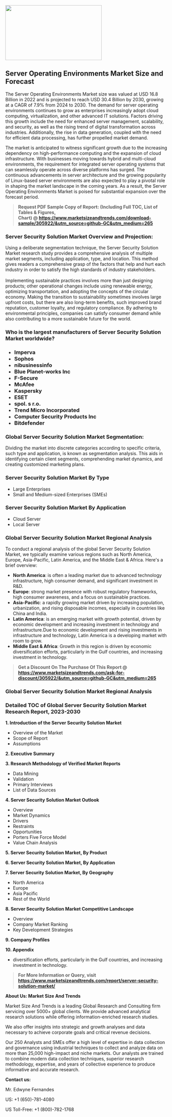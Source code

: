 <p><img class="alignnone size-medium wp-image-20088" src="https://ffe5etoiles.com/wp-content/uploads/2024/12/MST1-300x171.png" alt="" width="300" height="171" /></p><h2>Server Operating Environments Market Size and Forecast</h2><p>The Server Operating Environments Market size was valued at USD 16.8 Billion in 2022 and is projected to reach USD 30.4 Billion by 2030, growing at a CAGR of 7.9% from 2024 to 2030. The demand for server operating environments continues to grow as enterprises increasingly adopt cloud computing, virtualization, and other advanced IT solutions. Factors driving this growth include the need for enhanced server management, scalability, and security, as well as the rising trend of digital transformation across industries. Additionally, the rise in data generation, coupled with the need for efficient data processing, has further propelled market demand.</p><p>The market is anticipated to witness significant growth due to the increasing dependency on high-performance computing and the expansion of cloud infrastructure. With businesses moving towards hybrid and multi-cloud environments, the requirement for integrated server operating systems that can seamlessly operate across diverse platforms has surged. The continuous advancements in server architecture and the growing popularity of Linux-based server environments are also expected to play a pivotal role in shaping the market landscape in the coming years. As a result, the Server Operating Environments Market is poised for substantial expansion over the forecast period.</p></p><blockquote id="" class=""><strong>Request PDF Sample Copy of Report: (Including Full TOC, List of Tables &amp; Figures, Chart)&nbsp;@&nbsp;<strong><a href="https://www.marketsizeandtrends.com/download-sample/305922/&utm_source=github-GC&utm_medium=265" target="_blank">https://www.marketsizeandtrends.com/download-sample/305922/&utm_source=github-GC&utm_medium=265</a></strong></strong></blockquote><h3 id="" class="">Server Security Solution Market&nbsp;Overview and Projection:</h3><p id="" class="">Using a deliberate segmentation technique, the Server Security Solution Market research study provides a comprehensive analysis of multiple market segments, including application, type, and location. This method gives readers a comprehensive grasp of the factors that help and hurt each industry in order to satisfy the high standards of industry stakeholders. <br /> <br />Implementing sustainable practices involves more than just designing products; other operational changes include using renewable energy, optimizing transportation, and adopting the concepts of the circular economy. Making the transition to sustainability sometimes involves large upfront costs, but there are also long-term benefits, such improved brand reputation, customer loyalty, and regulatory compliance. By adhering to environmental principles, companies can satisfy consumer demand while also contributing to a more sustainable future for the world.</p><h3 id="" class="">Who is the largest manufacturers of&nbsp;Server Security Solution Market worldwide?</h3><h3 class=""><p><ul><li>Imperva </li><li> Sophos </li><li> nibusinessinfo </li><li> Blue Planet-works Inc </li><li> F-Secure </li><li> McAfee </li><li> Kaspersky </li><li> ESET </li><li> spol. s r.o. </li><li> Trend Micro Incorporated </li><li> Computer Security Products Inc </li><li> Bitdefender</li></ul></p></h3><h3 id="" class="">Global&nbsp;Server Security Solution Market Segmentation:</h3><p id="" class="">Dividing the market into discrete categories according to specific criteria, such type and application, is known as segmentation analysis. This aids in identifying certain client segments, comprehending market dynamics, and creating customized marketing plans.</p><h3 id="" class="">Server Security Solution Market&nbsp;By Type</h3><p><p><ul><li>Large Enterprises</li><li> Small and Medium-sized Enterprises (SMEs)</p></li></ul></p></p><h3 id="" class="">Server Security Solution Market&nbsp;By Application</h3><p class=""><p><ul><li>Cloud Server</li><li> Local Server</li></ul></p></p><h3 id="" class="">Global Server Security Solution Market Regional Analysis</h3><p id="" class="">To conduct a regional analysis of the global Server Security Solution Market, we typically examine various regions such as North America, Europe, Asia-Pacific, Latin America, and the Middle East &amp; Africa. Here's a brief overview:</p><ul><li><strong>North America</strong>: is often a leading market due to advanced technology infrastructure, high consumer demand, and significant investment in R&amp;D.</li><li><strong>Europe</strong>: strong market presence with robust regulatory frameworks, high consumer awareness, and a focus on sustainable practices.</li><li><strong>Asia-Pacific</strong>: a rapidly growing market driven by increasing population, urbanization, and rising disposable incomes, especially in countries like China and India.</li><li><strong>Latin America</strong>: is an emerging market with growth potential, driven by economic development and increasing investment in technology and infrastructure.Due to economic development and rising investments in infrastructure and technology, Latin America is a developing market with room to grow.</li><li><strong>Middle East &amp; Africa</strong>: Growth in this region is driven by economic diversification efforts, particularly in the Gulf countries, and increasing investment in technology.</li></ul><blockquote id="" class=""><strong>Get a Discount On The Purchase Of This Report @ <strong><a href="https://www.marketsizeandtrends.com/ask-for-discount/305922/&utm_source=github-GC&utm_medium=265" target="_blank">https://www.marketsizeandtrends.com/ask-for-discount/305922/&utm_source=github-GC&utm_medium=265</a></strong></strong></blockquote><h3 id="" class="">Global Server Security Solution Market Regional Analysis</h3><h3 id="" class="">Detailed TOC of Global Server Security Solution Market Research Report, 2023-2030</h3><p id="" class=""><strong>1. Introduction of the Server Security Solution Market</strong></p><ul><li>Overview of the Market</li><li>Scope of Report</li><li>Assumptions</li></ul><p id="" class=""><strong>2. Executive Summary</strong></p><p id="" class=""><strong>3. Research Methodology of Verified Market Reports</strong></p><ul><li>Data Mining</li><li>Validation</li><li>Primary Interviews</li><li>List of Data Sources</li></ul><p id="" class=""><strong>4. Server Security Solution Market Outlook</strong></p><ul><li>Overview</li><li>Market Dynamics</li><li>Drivers</li><li>Restraints</li><li>Opportunities</li><li>Porters Five Force Model</li><li>Value Chain Analysis</li></ul><p id="" class=""><strong>5. Server Security Solution Market, By Product</strong></p><p id="" class=""><strong>6. Server Security Solution Market, By Application</strong></p><p id="" class=""><strong>7. Server Security Solution Market, By Geography</strong></p><ul><li>North America</li><li>Europe</li><li>Asia Pacific</li><li>Rest of the World</li></ul><p id="" class=""><strong>8. Server Security Solution Market Competitive Landscape</strong></p><ul><li>Overview</li><li>Company Market Ranking</li><li>Key Development Strategies</li></ul><p id="" class=""><strong>9. Company Profiles</strong></p><p id="" class=""><strong>10. Appendix</strong></p><ul><li>diversification efforts, particularly in the Gulf countries, and increasing investment in technology.</li></ul><blockquote id="" class=""><strong>For More Information or Query, visit <strong><strong><a href="https://www.marketsizeandtrends.com/report/server-security-solution-market/" target="_blank">https://www.marketsizeandtrends.com/report/server-security-solution-market/</a></strong></strong></strong></blockquote><p id="" class=""><strong>About Us: Market Size And Trends</strong></p><p id="" class="">Market Size And Trends is a leading Global Research and Consulting firm servicing over 5000+ global clients. We provide advanced analytical research solutions while offering information-enriched research studies.</p><p id="" class="">We also offer insights into strategic and growth analyses and data necessary to achieve corporate goals and critical revenue decisions.</p><p id="" class="">Our 250 Analysts and SMEs offer a high level of expertise in data collection and governance using industrial techniques to collect and analyze data on more than 25,000 high-impact and niche markets. Our analysts are trained to combine modern data collection techniques, superior research methodology, expertise, and years of collective experience to produce informative and accurate research.</p><p id="" class=""><strong>Contact us:</strong></p><p id="" class="">Mr. Edwyne Fernandes</p><p id="" class="">US: +1 (650)-781-4080</p><p id="" class="">US Toll-Free: +1 (800)-782-1768</p>

